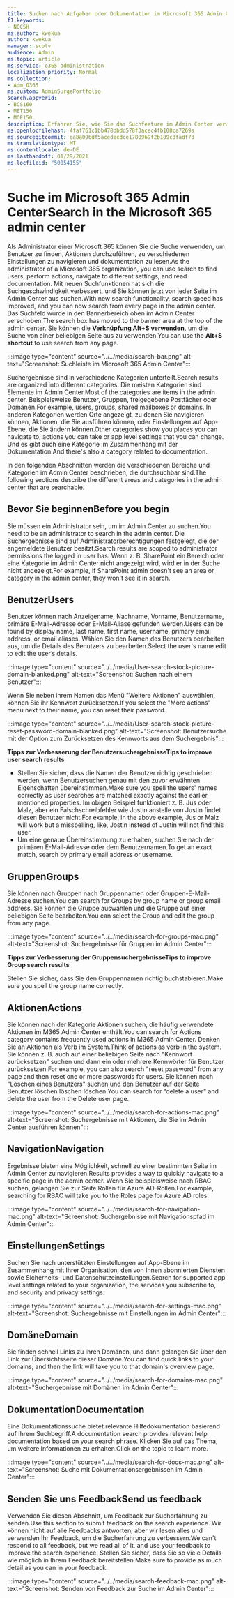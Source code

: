 ```yaml
---
title: Suchen nach Aufgaben oder Dokumentation im Microsoft 365 Admin Center
f1.keywords:
- NOCSH
ms.author: kwekua
author: kwekua
manager: scotv
audience: Admin
ms.topic: article
ms.service: o365-administration
localization_priority: Normal
ms.collection:
- Adm_O365
ms.custom: AdminSurgePortfolio
search.appverid:
- BCS160
- MET150
- MOE150
description: Erfahren Sie, wie Sie das Suchfeature im Admin Center verwenden, um bessere und schnellere Ergebnisse zu erzielen.
ms.openlocfilehash: 4faf761c1bb478dbdd578f3acec4fb108ca7269a
ms.sourcegitcommit: ea8a096df5acedecdce1780969f2b189c3fadf73
ms.translationtype: MT
ms.contentlocale: de-DE
ms.lasthandoff: 01/29/2021
ms.locfileid: "50054155"
---
```

# <a name="search-in-the-microsoft-365-admin-center"></a><span data-ttu-id="47a6c-103">Suche im Microsoft 365 Admin Center</span><span class="sxs-lookup"><span data-stu-id="47a6c-103">Search in the Microsoft 365 admin center</span></span>

<span data-ttu-id="47a6c-104">Als Administrator einer Microsoft 365 können Sie die Suche verwenden, um Benutzer zu finden, Aktionen durchzuführen, zu verschiedenen Einstellungen zu navigieren und dokumentation zu lesen.</span><span class="sxs-lookup"><span data-stu-id="47a6c-104">As the administrator of a Microsoft 365 organization, you can use search to find users, perform actions, navigate to different settings, and read documentation.</span></span> <span data-ttu-id="47a6c-105">Mit neuen Suchfunktionen hat sich die Suchgeschwindigkeit verbessert, und Sie können jetzt von jeder Seite im Admin Center aus suchen.</span><span class="sxs-lookup"><span data-stu-id="47a6c-105">With new search functionality, search speed has improved, and you can now search from every page in the admin center.</span></span> <span data-ttu-id="47a6c-106">Das Suchfeld wurde in den Bannerbereich oben im Admin Center verschoben.</span><span class="sxs-lookup"><span data-stu-id="47a6c-106">The search box has moved to the banner area at the top of the admin center.</span></span> <span data-ttu-id="47a6c-107">Sie können die **Verknüpfung Alt+S verwenden,** um die Suche von einer beliebigen Seite aus zu verwenden.</span><span class="sxs-lookup"><span data-stu-id="47a6c-107">You can use the **Alt+S shortcut** to use search from any page.</span></span>

:::image type="content" source="../../media/search-bar.png" alt-text="Screenshot: Suchleiste im Microsoft 365 Admin Center":::

<span data-ttu-id="47a6c-109">Suchergebnisse sind in verschiedene Kategorien unterteilt.</span><span class="sxs-lookup"><span data-stu-id="47a6c-109">Search results are organized into different categories.</span></span> <span data-ttu-id="47a6c-110">Die meisten Kategorien sind Elemente im Admin Center.</span><span class="sxs-lookup"><span data-stu-id="47a6c-110">Most of the categories are items in the admin center.</span></span> <span data-ttu-id="47a6c-111">Beispielsweise Benutzer, Gruppen, freigegebene Postfächer oder Domänen.</span><span class="sxs-lookup"><span data-stu-id="47a6c-111">For example, users, groups, shared mailboxes or domains.</span></span> <span data-ttu-id="47a6c-112">In anderen Kategorien werden Orte angezeigt, zu denen Sie navigieren können, Aktionen, die Sie ausführen können, oder Einstellungen auf App-Ebene, die Sie ändern können.</span><span class="sxs-lookup"><span data-stu-id="47a6c-112">Other categories show you places you can navigate to, actions you can take or app level settings that you can change.</span></span> <span data-ttu-id="47a6c-113">Und es gibt auch eine Kategorie im Zusammenhang mit der Dokumentation.</span><span class="sxs-lookup"><span data-stu-id="47a6c-113">And there's also a category related to documentation.</span></span>

<span data-ttu-id="47a6c-114">In den folgenden Abschnitten werden die verschiedenen Bereiche und Kategorien im Admin Center beschrieben, die durchsuchbar sind.</span><span class="sxs-lookup"><span data-stu-id="47a6c-114">The following sections describe the different areas and categories in the admin center that are searchable.</span></span>

## <a name="before-you-begin"></a><span data-ttu-id="47a6c-115">Bevor Sie beginnen</span><span class="sxs-lookup"><span data-stu-id="47a6c-115">Before you begin</span></span>

<span data-ttu-id="47a6c-116">Sie müssen ein Administrator sein, um im Admin Center zu suchen.</span><span class="sxs-lookup"><span data-stu-id="47a6c-116">You need to be an administrator to search in the admin center.</span></span> <span data-ttu-id="47a6c-117">Die Suchergebnisse sind auf Administratorberechtigungen festgelegt, die der angemeldete Benutzer besitzt.</span><span class="sxs-lookup"><span data-stu-id="47a6c-117">Search results are scoped to administrator permissions the logged in user has.</span></span> <span data-ttu-id="47a6c-118">Wenn z. B. SharePoint ein Bereich oder eine Kategorie im Admin Center nicht angezeigt wird, wird er in der Suche nicht angezeigt.</span><span class="sxs-lookup"><span data-stu-id="47a6c-118">For example, if SharePoint admin doesn't see an area or category in the admin center, they won't see it in search.</span></span>

## <a name="users"></a><span data-ttu-id="47a6c-119">Benutzer</span><span class="sxs-lookup"><span data-stu-id="47a6c-119">Users</span></span>

<span data-ttu-id="47a6c-120">Benutzer können nach Anzeigename, Nachname, Vorname, Benutzername, primäre E-Mail-Adresse oder E-Mail-Aliase gefunden werden.</span><span class="sxs-lookup"><span data-stu-id="47a6c-120">Users can be found by display name, last name, first name, username, primary email address, or email aliases.</span></span> <span data-ttu-id="47a6c-121">Wählen Sie den Namen des Benutzers bearbeiten aus, um die Details des Benutzers zu bearbeiten.</span><span class="sxs-lookup"><span data-stu-id="47a6c-121">Select the user's name edit to edit the user’s details.</span></span>

:::image type="content" source="../../media/User-search-stock-picture-domain-blanked.png" alt-text="Screenshot: Suchen nach einem Benutzer":::

<span data-ttu-id="47a6c-123">Wenn Sie neben ihrem Namen das Menü "Weitere Aktionen" auswählen, können Sie ihr Kennwort zurücksetzen.</span><span class="sxs-lookup"><span data-stu-id="47a6c-123">If you select the "More actions" menu next to their name, you can reset their password.</span></span>

:::image type="content" source="../../media/User-search-stock-picture-reset-password-domain-blanked.png" alt-text="Screenshot: Benutzersuche mit der Option zum Zurücksetzen des Kennworts aus dem Suchergebnis":::

<span data-ttu-id="47a6c-125">**Tipps zur Verbesserung der Benutzersuchergebnisse**</span><span class="sxs-lookup"><span data-stu-id="47a6c-125">**Tips to improve user search results**</span></span>

- <span data-ttu-id="47a6c-126">Stellen Sie sicher, dass die Namen der Benutzer richtig geschrieben werden, wenn Benutzersuchen genau mit den zuvor erwähnten Eigenschaften übereinstimmen.</span><span class="sxs-lookup"><span data-stu-id="47a6c-126">Make sure you spell the users' names correctly as user searches are matched exactly against the earlier mentioned properties.</span></span> <span data-ttu-id="47a6c-127">Im obigen Beispiel funktioniert z. B. Jus oder Malz, aber ein Falschschreibfehler wie Jostin anstelle von Justin findet diesen Benutzer nicht.</span><span class="sxs-lookup"><span data-stu-id="47a6c-127">For example, in the above example, Jus or Malz will work but a misspelling, like, Jostin instead of Justin will not find this user.</span></span>
- <span data-ttu-id="47a6c-128">Um eine genaue Übereinstimmung zu erhalten, suchen Sie nach der primären E-Mail-Adresse oder dem Benutzernamen.</span><span class="sxs-lookup"><span data-stu-id="47a6c-128">To get an exact match, search by primary email address or username.</span></span>

## <a name="groups"></a><span data-ttu-id="47a6c-129">Gruppen</span><span class="sxs-lookup"><span data-stu-id="47a6c-129">Groups</span></span>

<span data-ttu-id="47a6c-130">Sie können nach Gruppen nach Gruppennamen oder Gruppen-E-Mail-Adresse suchen.</span><span class="sxs-lookup"><span data-stu-id="47a6c-130">You can search for Groups by group name or group email address.</span></span> <span data-ttu-id="47a6c-131">Sie können die Gruppe auswählen und die Gruppe auf einer beliebigen Seite bearbeiten.</span><span class="sxs-lookup"><span data-stu-id="47a6c-131">You can select the Group and edit the group from any page.</span></span>

:::image type="content" source="../../media/search-for-groups-mac.png" alt-text="Screenshot: Suchergebnisse für Gruppen im Admin Center":::

<span data-ttu-id="47a6c-133">**Tipps zur Verbesserung der Gruppensuchergebnisse**</span><span class="sxs-lookup"><span data-stu-id="47a6c-133">**Tips to improve Group search results**</span></span>

<span data-ttu-id="47a6c-134">Stellen Sie sicher, dass Sie den Gruppennamen richtig buchstabieren.</span><span class="sxs-lookup"><span data-stu-id="47a6c-134">Make sure you spell the group name correctly.</span></span>

## <a name="actions"></a><span data-ttu-id="47a6c-135">Aktionen</span><span class="sxs-lookup"><span data-stu-id="47a6c-135">Actions</span></span>

<span data-ttu-id="47a6c-136">Sie können nach der Kategorie Aktionen suchen, die häufig verwendete Aktionen im M365 Admin Center enthält.</span><span class="sxs-lookup"><span data-stu-id="47a6c-136">You can search for Actions category contains frequently used actions in M365 Admin Center.</span></span> <span data-ttu-id="47a6c-137">Denken Sie an Aktionen als Verb im System.</span><span class="sxs-lookup"><span data-stu-id="47a6c-137">Think of actions as verb in the system.</span></span> <span data-ttu-id="47a6c-138">Sie können z. B. auch auf einer beliebigen Seite nach "Kennwort zurücksetzen" suchen und dann ein oder mehrere Kennwörter für Benutzer zurücksetzen.</span><span class="sxs-lookup"><span data-stu-id="47a6c-138">For example, you can also search "reset password" from any page and then reset one or more passwords for users.</span></span> <span data-ttu-id="47a6c-139">Sie können nach "Löschen eines Benutzers" suchen und den Benutzer auf der Seite Benutzer löschen löschen löschen.</span><span class="sxs-lookup"><span data-stu-id="47a6c-139">You can search for “delete a user” and delete the user from the Delete user page.</span></span>

:::image type="content" source="../../media/search-for-actions-mac.png" alt-text="Screenshot: Suchergebnisse mit Aktionen, die Sie im Admin Center ausführen können":::

## <a name="navigation"></a><span data-ttu-id="47a6c-141">Navigation</span><span class="sxs-lookup"><span data-stu-id="47a6c-141">Navigation</span></span>

<span data-ttu-id="47a6c-142">Ergebnisse bieten eine Möglichkeit, schnell zu einer bestimmten Seite im Admin Center zu navigieren.</span><span class="sxs-lookup"><span data-stu-id="47a6c-142">Results provides a way to quickly navigate to a specific page in the admin center.</span></span> <span data-ttu-id="47a6c-143">Wenn Sie beispielsweise nach RBAC suchen, gelangen Sie zur Seite Rollen für Azure AD-Rollen.</span><span class="sxs-lookup"><span data-stu-id="47a6c-143">For example, searching for RBAC will take you to the Roles page for Azure AD roles.</span></span>

:::image type="content" source="../../media/search-for-navigation-mac.png" alt-text="Screenshot: Suchergebnisse mit Navigationspfad im Admin Center":::

## <a name="settings"></a><span data-ttu-id="47a6c-145">Einstellungen</span><span class="sxs-lookup"><span data-stu-id="47a6c-145">Settings</span></span>

<span data-ttu-id="47a6c-146">Suchen Sie nach unterstützten Einstellungen auf App-Ebene im Zusammenhang mit Ihrer Organisation, den von Ihnen abonnierten Diensten sowie Sicherheits- und Datenschutzeinstellungen.</span><span class="sxs-lookup"><span data-stu-id="47a6c-146">Search for supported app level settings related to your organization, the services you subscribe to, and security and privacy settings.</span></span>

:::image type="content" source="../../media/search-for-settings-mac.png" alt-text="Screenshot: Suchergebnisse mit Einstellungen im Admin Center":::

## <a name="domain"></a><span data-ttu-id="47a6c-148">Domäne</span><span class="sxs-lookup"><span data-stu-id="47a6c-148">Domain</span></span>

<span data-ttu-id="47a6c-149">Sie finden schnell Links zu Ihren Domänen, und dann gelangen Sie über den Link zur Übersichtsseite dieser Domäne.</span><span class="sxs-lookup"><span data-stu-id="47a6c-149">You can find quick links to your domains, and then the link will take you to that domain's overview page.</span></span>

:::image type="content" source="../../media/search-for-domains-mac.png" alt-text="Suchergebnisse mit Domänen im Admin Center":::

## <a name="documentation"></a><span data-ttu-id="47a6c-151">Dokumentation</span><span class="sxs-lookup"><span data-stu-id="47a6c-151">Documentation</span></span>

<span data-ttu-id="47a6c-152">Eine Dokumentationssuche bietet relevante Hilfedokumentation basierend auf Ihrem Suchbegriff.</span><span class="sxs-lookup"><span data-stu-id="47a6c-152">A documentation search provides relevant help documentation based on your search phrase.</span></span> <span data-ttu-id="47a6c-153">Klicken Sie auf das Thema, um weitere Informationen zu erhalten.</span><span class="sxs-lookup"><span data-stu-id="47a6c-153">Click on the topic to learn more.</span></span>

:::image type="content" source="../../media/search-for-docs-mac.png" alt-text="Screenshot: Suche mit Dokumentationsergebnissen im Admin Center":::

## <a name="send-us-feedback"></a><span data-ttu-id="47a6c-155">Senden Sie uns Feedback</span><span class="sxs-lookup"><span data-stu-id="47a6c-155">Send us feedback</span></span>

<span data-ttu-id="47a6c-156">Verwenden Sie diesen Abschnitt, um Feedback zur Sucherfahrung zu senden.</span><span class="sxs-lookup"><span data-stu-id="47a6c-156">Use this section to submit feedback on the search experience.</span></span> <span data-ttu-id="47a6c-157">Wir können nicht auf alle Feedbacks antworten, aber wir lesen alles und verwenden Ihr Feedback, um die Sucherfahrung zu verbessern.</span><span class="sxs-lookup"><span data-stu-id="47a6c-157">We can't respond to all feedback, but we read all of it, and use your feedback to improve the search experience.</span></span> <span data-ttu-id="47a6c-158">Stellen Sie sicher, dass Sie so viele Details wie möglich in Ihrem Feedback bereitstellen.</span><span class="sxs-lookup"><span data-stu-id="47a6c-158">Make sure to provide as much detail as you can in your feedback.</span></span>

:::image type="content" source="../../media/search-feedback-mac.png" alt-text="Screenshot: Senden von Feedback zur Suche im Admin Center":::